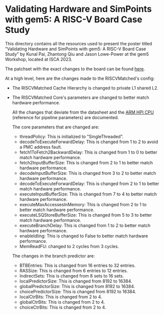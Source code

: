 # Validating Hardware and SimPoints with gem5: A RISC-V Board Case Study

This directory contains all the resources used to present the poster titled "Validating Hardware and SimPoints with gem5: A RISC-V Board Case Study" by Kunal Pai, Zhantong Qiu and Jason Lowe-Power at the gem5 Workshop, located at ISCA 2023.

The patchset with the exact changes to the board can be found [here](https://gem5-review.googlesource.com/c/public/gem5/+/70798).

At a high level, here are the changes made to the RISCVMatched's config:

- The RISCVMatched Cache Hierarchy is changed to private L1 shared L2.
- The RISCVMatched Core's parameters are changed to better match hardware performance.

    All the changes that deviate from the datasheet and the [ARM HPI CPU](https://github.com/arm-university/arm-gem5-rsk/blob/master/gem5_rsk_gem5-21.2.pdf) (reference for pipeline parameters) are documented.

    The core parameters that are changed are:

    - threadPolicy:
        This is initialized to "SingleThreaded".
    - decodeToExecuteForwardDelay:
        This is changed from 1 to 2 to avoid a PMC address fault.
    - fetch1ToFetch2BackwardDelay:
        This is changed from 1 to 0 to better match hardware performance.
    - fetch2InputBufferSize:
        This is changed from 2 to 1 to better match hardware performance.
    - decodeInputBufferSize:
        This is changed from 3 to 2 to better match hardware performance.
    - decodeToExecuteForwardDelay:
        This is changed from 2 to 1 to better match hardware performance.
    - executeInputBufferSize:
        This is changed from 7 to 4 to better match hardware performance.
    - executeMaxAccessesInMemory:
        This is changed from 2 to 1 to better match hardware performance.
    - executeLSQStoreBufferSize:
        This is changed from 5 to 3 to better match hardware performance.
    - executeBranchDelay:
        This is changed from 1 to 2 to better match hardware performance.
    - enableIdling:
        This is changed to False to better match hardware performance.
    - MemReadFU: changed to 2 cycles from 3 cycles.

    The changes in the branch predictor are:

    - BTBEntries:
    This is changed from 16 entries to 32 entries.
    - RASSize:
    This is changed from 6 entries to 12 entries.
    - IndirectSets:
    This is changed from 8 sets to 16 sets.
    - localPredictorSize:
    This is changed from 8192 to 16384.
    - globalPredictorSize:
    This is changed from 8192 to 16384.
    - choicePredictorSize:
    This is changed from 8192 to 16384.
    - localCtrBits:
    This is changed from 2 to 4.
    - globalCtrBits:
    This is changed from 2 to 4.
    - choiceCtrBits:
    This is changed from 2 to 4.

